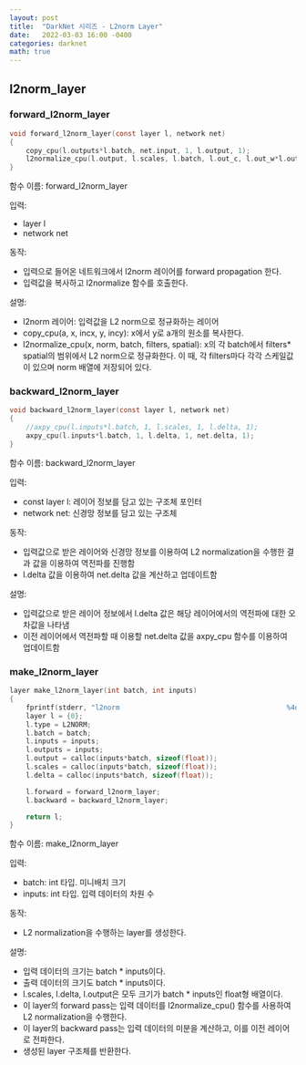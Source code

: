 ```yaml
---
layout: post
title:  "DarkNet 시리즈 - L2norm Layer"
date:   2022-03-03 16:00 -0400
categories: darknet
math: true
---
```


## l2norm\_layer

### forward\_l2norm\_layer

```c
void forward_l2norm_layer(const layer l, network net)
{
    copy_cpu(l.outputs*l.batch, net.input, 1, l.output, 1);
    l2normalize_cpu(l.output, l.scales, l.batch, l.out_c, l.out_w*l.out_h);
}
```

함수 이름: forward\_l2norm\_layer

입력:&#x20;

* layer l
* network net

동작:&#x20;

* 입력으로 들어온 네트워크에서 l2norm 레이어를 forward propagation 한다.&#x20;
* 입력값을 복사하고 l2normalize 함수를 호출한다.

설명:

* l2norm 레이어: 입력값을 L2 norm으로 정규화하는 레이어
* copy\_cpu(a, x, incx, y, incy): x에서 y로 a개의 원소를 복사한다.
* l2normalize\_cpu(x, norm, batch, filters, spatial): x의 각 batch에서 filters\* spatial의 범위에서 L2 norm으로 정규화한다. 이 때, 각 filters마다 각각 스케일값이 있으며 norm 배열에 저장되어 있다.



### backward\_l2norm\_layer

```c
void backward_l2norm_layer(const layer l, network net)
{
    //axpy_cpu(l.inputs*l.batch, 1, l.scales, 1, l.delta, 1);
    axpy_cpu(l.inputs*l.batch, 1, l.delta, 1, net.delta, 1);
}
```

함수 이름: backward\_l2norm\_layer

입력:

* const layer l: 레이어 정보를 담고 있는 구조체 포인터
* network net: 신경망 정보를 담고 있는 구조체

동작:

* 입력값으로 받은 레이어와 신경망 정보를 이용하여 L2 normalization을 수행한 결과 값을 이용하여 역전파를 진행함
* l.delta 값을 이용하여 net.delta 값을 계산하고 업데이트함

설명:

* 입력값으로 받은 레이어 정보에서 l.delta 값은 해당 레이어에서의 역전파에 대한 오차값을 나타냄
* 이전 레이어에서 역전파할 때 이용할 net.delta 값을 axpy\_cpu 함수를 이용하여 업데이트함



### make\_l2norm\_layer

```c
layer make_l2norm_layer(int batch, int inputs)
{
    fprintf(stderr, "l2norm                                         %4d\n",  inputs);
    layer l = {0};
    l.type = L2NORM;
    l.batch = batch;
    l.inputs = inputs;
    l.outputs = inputs;
    l.output = calloc(inputs*batch, sizeof(float));
    l.scales = calloc(inputs*batch, sizeof(float));
    l.delta = calloc(inputs*batch, sizeof(float));

    l.forward = forward_l2norm_layer;
    l.backward = backward_l2norm_layer;

    return l;
}
```

함수 이름: make\_l2norm\_layer&#x20;

입력:

* batch: int 타입. 미니배치 크기
* inputs: int 타입. 입력 데이터의 차원 수

동작:&#x20;

* L2 normalization을 수행하는 layer를 생성한다.

설명:

* 입력 데이터의 크기는 batch \* inputs이다.
* 출력 데이터의 크기도 batch \* inputs이다.
* l.scales, l.delta, l.output은 모두 크기가 batch \* inputs인 float형 배열이다.
* 이 layer의 forward pass는 입력 데이터를 l2normalize\_cpu() 함수를 사용하여 L2 normalization을 수행한다.
* 이 layer의 backward pass는 입력 데이터의 미분을 계산하고, 이를 이전 레이어로 전파한다.
* 생성된 layer 구조체를 반환한다.
